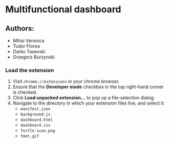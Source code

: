 Multifunctional dashboard
=========================

Authors:
--------
* Mihai Veronica
* Tudor Florea
* Darko Tasevski
* Grzegorz Burzynski

### Load the extension
1. Visit `chrome://extensions` in your chrome browser.
2. Ensure that the **Developer mode** checkbox in the top right-hand corner is checked.
3. Click **Load unpacked extension…** to pop up a file-selection dialog. 
4. Navigate to the directory in which your extension files live, and select it:
	* `manifest.json`
	* `background.js`
	* `dashboard.html`
	* `dashboard.css`
	* `Turtle-icon.png`
	* `tmnt.gif`

